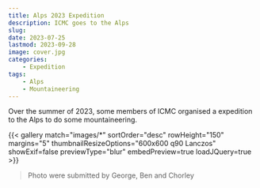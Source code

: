```yaml
---
title: Alps 2023 Expedition
description: ICMC goes to the Alps
slug: 
date: 2023-07-25
lastmod: 2023-09-28
image: cover.jpg
categories:
    - Expedition
tags:
    - Alps
    - Mountaineering
---
```


Over the summer of 2023, some members of ICMC organised a expedition to the Alps to do some mountaineering.

{{< gallery match="images/*" sortOrder="desc" rowHeight="150" margins="5" thumbnailResizeOptions="600x600 q90 Lanczos" showExif=false previewType="blur" embedPreview=true loadJQuery=true >}}

> Photo were submitted by George, Ben and Chorley